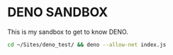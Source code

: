 # DENO SANDBOX

This is my sandbox to get to know DENO.

```bash
cd ~/Sites/deno_test/ && deno --allow-net index.js
```